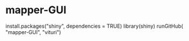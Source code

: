 # mapper-GUI
install.packages("shiny", dependencies = TRUE)
library(shiny)
runGitHub( "mapper-GUI", "vituri")

